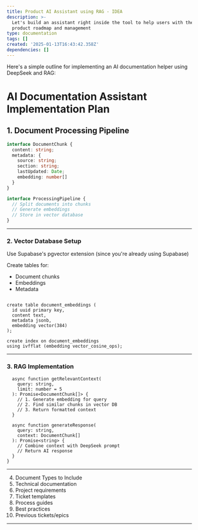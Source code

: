 ```yaml
---
title: Product AI Assistant using RAG - IDEA
description: >-
  Let's build an assistant right inside the tool to help users with their
  product roadmap and management
type: documentation
tags: []
created: '2025-01-13T16:43:42.358Z'
dependencies: []
---
```

Here's a simple outline for implementing an AI documentation helper using DeepSeek and RAG:

# AI Documentation Assistant Implementation Plan

## 1. Document Processing Pipeline

```typescript:lib/ai/documentProcessor.ts
interface DocumentChunk {
  content: string;
  metadata: {
    source: string;
    section: string;
    lastUpdated: Date;
    embedding: number[]
  }
}

interface ProcessingPipeline {
  // Split documents into chunks
  // Generate embeddings
  // Store in vector database
}
```
--- 

### 2. Vector Database Setup

Use Supabase's pgvector extension (since you're already using Supabase)

Create tables for:

- Document chunks
- Embeddings
- Metadata

```create extension if not exists vector;

create table document_embeddings (
  id uuid primary key,
  content text,
  metadata jsonb,
  embedding vector(384)
);

create index on document_embeddings 
using ivfflat (embedding vector_cosine_ops);
```
---

### 3. RAG Implementation

```interface RAGQuery {
  async function getRelevantContext(
    query: string,
    limit: number = 5
  ): Promise<DocumentChunk[]> {
    // 1. Generate embedding for query
    // 2. Find similar chunks in vector DB
    // 3. Return formatted context
  }

  async function generateResponse(
    query: string,
    context: DocumentChunk[]
  ): Promise<string> {
    // Combine context with DeepSeek prompt
    // Return AI response
  }
}
```
---

4. Document Types to Include
1. Technical documentation
2. Project requirements
3. Ticket templates
4. Process guides
5. Best practices
6. Previous tickets/epics
---
